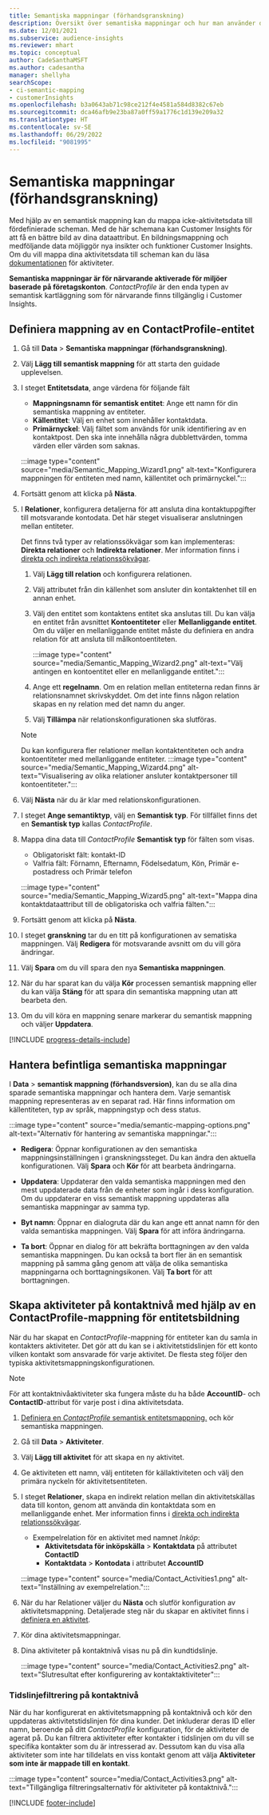 ```yaml
---
title: Semantiska mappningar (förhandsgranskning)
description: Översikt över semantiska mappningar och hur man använder dem.
ms.date: 12/01/2021
ms.subservice: audience-insights
ms.reviewer: mhart
ms.topic: conceptual
author: CadeSanthaMSFT
ms.author: cadesantha
manager: shellyha
searchScope:
- ci-semantic-mapping
- customerInsights
ms.openlocfilehash: b3a0643ab71c98ce212f4e4581a584d8382c67eb
ms.sourcegitcommit: dca46afb9e23ba87a0ff59a1776c1d139e209a32
ms.translationtype: HT
ms.contentlocale: sv-SE
ms.lasthandoff: 06/29/2022
ms.locfileid: "9081995"
---
```

# <a name="semantic-mappings-preview"></a>Semantiska mappningar (förhandsgranskning)

Med hjälp av en semantisk mappning kan du mappa icke-aktivitetsdata till fördefinierade scheman. Med de här schemana kan Customer Insights för att få en bättre bild av dina dataattribut. En bildningsmappning och medföljande data möjliggör nya insikter och funktioner Customer Insights. Om du vill mappa dina aktivitetsdata till scheman kan du läsa [dokumentationen](activities.md) för aktiviteter.

**Semantiska mappningar är för närvarande aktiverade för miljöer baserade på företagskonton**. *ContactProfile* är den enda typen av semantisk kartläggning som för närvarande finns tillgänglig i Customer Insights.

## <a name="define-a-contactprofile-semantic-entity-mapping"></a>Definiera mappning av en ContactProfile-entitet

1. Gå till **Data** > **Semantiska mappningar (förhandsgranskning)**.

1. Välj **Lägg till semantisk mappning** för att starta den guidade upplevelsen.

1. I steget **Entitetsdata**, ange värdena för följande fält

   - **Mappningsnamn för semantisk entitet**: Ange ett namn för din semantiska mappning av entiteter.
   - **Källentitet**: Välj en enhet som innehåller kontaktdata.
   - **Primärnyckel**: Välj fältet som används för unik identifiering av en kontaktpost. Den ska inte innehålla några dubblettvärden, tomma värden eller värden som saknas.

   :::image type="content" source="media/Semantic_Mapping_Wizard1.png" alt-text="Konfigurera mappningen för entiteten med namn, källentitet och primärnyckel.":::

1. Fortsätt genom att klicka på **Nästa**.

1. I **Relationer**, konfigurera detaljerna för att ansluta dina kontaktuppgifter till motsvarande kontodata. Det här steget visualiserar anslutningen mellan entiteter.  

   Det finns två typer av relationssökvägar som kan implementeras: **Direkta relationer** och **Indirekta relationer**. Mer information finns i [direkta och indirekta relationssökvägar](relationships.md#relationship-paths). 

   1. Välj **Lägg till relation** och konfigurera relationen.
   1. Välj attributet från din källenhet som ansluter din kontaktenhet till en annan enhet.
   1. Välj den entitet som kontaktens entitet ska anslutas till. Du kan välja en entitet från avsnittet **Kontoentiteter** eller **Mellanliggande entitet**. Om du väljer en mellanliggande entitet måste du definiera en andra relation för att ansluta till målkontoentiteten.

      :::image type="content" source="media/Semantic_Mapping_Wizard2.png" alt-text="Välj antingen en kontoentitet eller en mellanliggande entitet.":::

   1. Ange ett **regelnamn**. Om en relation mellan entiteterna redan finns är relationsnamnet skrivskyddet. Om det inte finns någon relation skapas en ny relation med det namn du anger.
   1. Välj **Tillämpa** när relationskonfigurationen ska slutföras.

   > [!NOTE]
   > Du kan konfigurera fler relationer mellan kontaktentiteten och andra kontoentiteter med mellanliggande entiteter.
   >  :::image type="content" source="media/Semantic_Mapping_Wizard4.png" alt-text="Visualisering av olika relationer ansluter kontaktpersoner till kontoentiteter.":::

1. Välj **Nästa** när du är klar med relationskonfigurationen.

1. I steget **Ange semantiktyp**, välj en **Semantisk typ**. För tillfället finns det en **Semantisk typ** kallas *ContactProfile*.

1. Mappa dina data till *ContactProfile* **Semantisk typ** för fälten som visas.
   - Obligatoriskt fält: kontakt-ID
   - Valfria fält: Förnamn, Efternamn, Födelsedatum, Kön, Primär e-postadress och Primär telefon

   :::image type="content" source="media/Semantic_Mapping_Wizard5.png" alt-text="Mappa dina kontaktdataattribut till de obligatoriska och valfria fälten.":::

1. Fortsätt genom att klicka på **Nästa**.

1. I steget **granskning** tar du en titt på konfigurationen av sematiska mappningen. Välj **Redigera** för motsvarande avsnitt om du vill göra ändringar.

1. Välj **Spara** om du vill spara den nya **Semantiska mappningen**.

1. När du har sparat kan du välja **Kör** processen semantisk mappning eller du kan välja **Stäng** för att spara din semantiska mappning utan att bearbeta den.

1. Om du vill köra en mappning senare markerar du semantisk mappning och väljer **Uppdatera**.

[!INCLUDE [progress-details-include](includes/progress-details-pane.md)]

## <a name="manage-existing-semantic-mappings"></a>Hantera befintliga semantiska mappningar

I **Data** > **semantisk mappning (förhandsversion)**, kan du se alla dina sparade semantiska mappningar och hantera dem. Varje semantisk mappning representeras av en separat rad. Här finns information om källentiteten, typ av språk, mappningstyp och dess status.

:::image type="content" source="media/semantic-mapping-options.png" alt-text="Alternativ för hantering av semantiska mappningar.":::

- **Redigera**: Öppnar konfigurationen av den semantiska mappningsinställningen i granskningssteget. Du kan ändra den aktuella konfigurationen. Välj **Spara** och **Kör** för att bearbeta ändringarna.

- **Uppdatera**: Uppdaterar den valda semantiska mappningen med den mest uppdaterade data från de enheter som ingår i dess konfiguration. Om du uppdaterar en viss semantisk mappning uppdateras alla semantiska mappningar av samma typ.

- **Byt namn**: Öppnar en dialogruta där du kan ange ett annat namn för den valda semantiska mappningen. Välj **Spara** för att införa ändringarna.

- **Ta bort**: Öppnar en dialog för att bekräfta borttagningen av den valda semantiska mappningen. Du kan också ta bort fler än en semantisk mappning på samma gång genom att välja de olika semantiska mappningarna och borttagningsikonen. Välj **Ta bort** för att borttagningen.

## <a name="use-a-contactprofile-semantic-entity-mapping-to-create-contact-level-activities"></a>Skapa aktiviteter på kontaktnivå med hjälp av en ContactProfile-mappning för entitetsbildning

När du har skapat en *ContactProfile*-mappning för entiteter kan du samla in kontakters aktiviteter. Det gör att du kan se i aktivitetstidslinjen för ett konto vilken kontakt som ansvarade för varje aktivitet. De flesta steg följer den typiska aktivitetsmappningskonfigurationen.

   > [!NOTE]
   > För att kontaktnivåaktiviteter ska fungera måste du ha både **AccountID**- och **ContactID**-attribut för varje post i dina aktivitetsdata.

1. [Definiera en *ContactProfile* semantisk entitetsmappning.](#define-a-contactprofile-semantic-entity-mapping) och kör semantiska mappningen.

1. Gå till **Data** > **Aktiviteter**.

1. Välj **Lägg till aktivitet** för att skapa en ny aktivitet.

1. Ge aktiviteten ett namn, välj entiteten för källaktiviteten och välj den primära nyckeln för aktivitetsentiteten.

1. I steget **Relationer**, skapa en indirekt relation mellan din aktivitetskällas data till konton, genom att använda din kontaktdata som en mellanliggande enhet. Mer information finns i [direkta och indirekta relationssökvägar](relationships.md#relationship-paths). 
   - Exempelrelation för en aktivitet med namnet *Inköp*:
      - **Aktivitetsdata för inköpskälla** > **Kontaktdata** på attributet **ContactID**
      - **Kontaktdata** > **Kontodata** i attributet **AccountID**

   :::image type="content" source="media/Contact_Activities1.png" alt-text="Inställning av exempelrelation.":::

1. När du har Relationer väljer du **Nästa** och slutför konfiguration av aktivitetsmappning. Detaljerade steg när du skapar en aktivitet finns i [definiera en aktivitet](activities.md).

1. Kör dina aktivitetsmappningar.

1. Dina aktiviteter på kontaktnivå visas nu på din kundtidslinje.

   :::image type="content" source="media/Contact_Activities2.png" alt-text="Slutresultat efter konfigurering av kontaktaktiviteter":::

### <a name="contact-level-activity-timeline-filtering"></a>Tidslinjefiltrering på kontaktnivå

När du har konfigurerat en aktivitetsmappning på kontaktnivå och kör den uppdateras aktivitetstidslinjen för dina kunder. Det inkluderar deras ID eller namn, beroende på ditt *ContactProfile* konfiguration, för de aktiviteter de agerat på. Du kan filtrera aktiviteter efter kontakter i tidslinjen om du vill se specifika kontakter som du är intresserad av. Dessutom kan du visa alla aktiviteter som inte har tilldelats en viss kontakt genom att välja **Aktiviteter som inte är mappade till en kontakt**.

   :::image type="content" source="media/Contact_Activities3.png" alt-text="Tillgängliga filtreringsalternativ för aktiviteter på kontaktnivå.":::

[!INCLUDE [footer-include](includes/footer-banner.md)]
